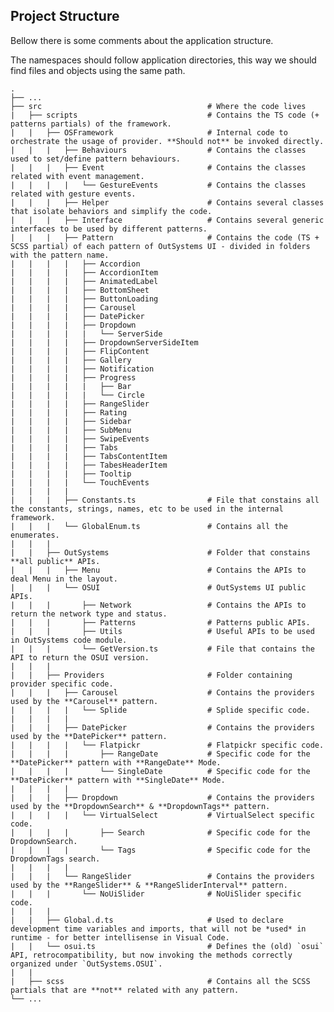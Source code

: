 ## Project Structure

Bellow there is some comments about the application structure.

The namespaces should follow application directories, this way we should find files and objects using the same path.

    .
    ├── ...
    ├── src                                     # Where the code lives
    |   ├── scripts                             # Contains the TS code (+ patterns partials) of the framework.
    |   |   ├── OSFramework                     # Internal code to orchestrate the usage of provider. **Should not** be invoked directly.
    |   |   |   ├── Behaviours                  # Contains the classes used to set/define pattern behaviours.
    |   |   |   ├── Event                       # Contains the classes related with event management.
    |   |   |   |   └── GestureEvents           # Contains the classes related with gesture events.
    |   |   |   ├── Helper                      # Contains several classes that isolate behaviors and simplify the code.
    |   |   |   ├── Interface                   # Contains several generic interfaces to be used by different patterns.
    |   |   |   ├── Pattern                     # Contains the code (TS + SCSS partial) of each pattern of OutSystems UI - divided in folders with the pattern name.
    |   |   |   |   ├── Accordion
    |   |   |   |   ├── AccordionItem
    |   |   |   |   ├── AnimatedLabel
    |   |   |   |   ├── BottomSheet
    |   |   |   |   ├── ButtonLoading
    |   |   |   |   ├── Carousel
    |   |   |   |   ├── DatePicker
    |   |   |   |   ├── Dropdown
    |   |   |   |   |   └── ServerSide
    |   |   |   |   ├── DropdownServerSideItem
    |   |   |   |   ├── FlipContent
    |   |   |   |   ├── Gallery
    |   |   |   |   ├── Notification
    |   |   |   |   ├── Progress
    |   |   |   |   |   ├── Bar
    |   |   |   |   |   └── Circle
    |   |   |   |   ├── RangeSlider
    |   |   |   |   ├── Rating
    |   |   |   |   ├── Sidebar
    |   |   |   |   ├── SubMenu
    |   |   |   |   ├── SwipeEvents
    |   |   |   |   ├── Tabs
    |   |   |   |   ├── TabsContentItem
    |   |   |   |   ├── TabesHeaderItem
    |   |   |   |   ├── Tooltip
    |   |   |   |   └── TouchEvents
    |   |   |   |
    |   |   |   ├── Constants.ts                # File that constains all the constants, strings, names, etc to be used in the internal framework.
    |   |   |   └── GlobalEnum.ts               # Contains all the enumerates.
    |   |   |
    |   |   ├── OutSystems                      # Folder that constains **all public** APIs.
    |   |   |   ├── Menu                        # Contains the APIs to deal Menu in the layout.
    |   |   |   └── OSUI                        # OutSystems UI public APIs.
    |   |   |       ├── Network                 # Contains the APIs to return the network type and status.
    |   |   |       ├── Patterns                # Patterns public APIs.
    |   |   |       ├── Utils                   # Useful APIs to be used in OutSystems code module.
    |   |   |       └── GetVersion.ts           # File that contains the API to return the OSUI version.
    |   |   |
    |   |   ├── Providers                       # Folder containing provider specific code.
    |   |   |   ├── Carousel                    # Contains the providers used by the **Carousel** pattern.
    |   |   |   |   └── Splide                  # Splide specific code.
    |   |   |   |
    |   |   |   ├── DatePicker                  # Contains the providers used by the **DatePicker** pattern.
    |   |   |   |   └── Flatpickr               # Flatpickr specific code.
    |   |   |   |       ├── RangeDate           # Specific code for the **DatePicker** pattern with **RangeDate** Mode.
    |   |   |   |       └── SingleDate          # Specific code for the **DatePicker** pattern with **SingleDate** Mode.
    |   |   |   |
    |   |   |   ├── Dropdown                    # Contains the providers used by the **DropdownSearch** & **DropdownTags** pattern.
    |   |   |   |   └── VirtualSelect           # VirtualSelect specific code.
    |   |   |   |       ├── Search              # Specific code for the DropdownSearch.
    |   |   |   |       └── Tags                # Specific code for the DropdownTags search.
    |   |   |   |
    |   |   |   └── RangeSlider                 # Contains the providers used by the **RangeSlider** & **RangeSliderInterval** pattern.
    |   |   |       └── NoUiSlider              # NoUiSlider specific code.
    |   |   |
    |   |   ├── Global.d.ts                     # Used to declare development time variables and imports, that will not be *used* in runtime - for better intellisense in Visual Code.
    |   |   └── osui.ts                         # Defines the (old) `osui` API, retrocompatibility, but now invoking the methods correctly organized under `OutSystems.OSUI`.
    |   |
    |   ├── scss                                # Contains all the SCSS partials that are **not** related with any pattern.
    └── ...
